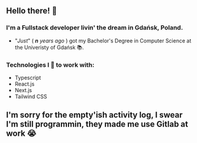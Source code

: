 ## Hello there! 🤠

<!--
**Pierniki/Pierniki** is a ✨ _special_ ✨ repository because its `README.md` (this file) appears on your GitHub profile.

Here are some ideas to get you started:

- 🔭 I’m currently working on ...
- 🌱 I’m currently learning ...
- 👯 I’m looking to collaborate on ...
- 🤔 I’m looking for help with ...
- 💬 Ask me about ...
- 📫 How to reach me: ...
- 😄 Pronouns: ...
- ⚡ Fun fact: ...
-->

### I'm a Fullstack developer livin' the dream in Gdańsk, Poland.

- "*Just*" ( ***n** years ago* ) got my Bachelor's Degree in Computer Science at the Univeristy of Gdańsk 📚.

### Technologies I 💖 to work with: 

- Typescript
- React.js
- Next.js
- Tailwind CSS

## I'm sorry for the empty'ish activity log, I swear I'm still programmin, they made me use Gitlab at work 😭

